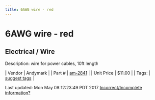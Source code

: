 ```yaml
---
title: 6AWG wire - red
---
```


# 6AWG wire - red
## Electrical / Wire
Description: 	wire for power cables, 10ft length 

| Vendor | Andymark | 
| Part # | [am-2841](http://www.andymark.com/product-p/am-2841.htm) | 
| Unit Price | $11.00 | 
| Tags: | [suggest tags](https://docs.google.com/forms/d/e/1FAIpQLSeWyY8v3RgOty-MyWmh9U0iivNYN_molChYyS-0U-o-kOAv_g/viewform) | 

Last updated: Mon May 08 12:23:49 PDT 2017
 [Incorrect/Incomplete information?](https://docs.google.com/forms/d/e/1FAIpQLSeWyY8v3RgOty-MyWmh9U0iivNYN_molChYyS-0U-o-kOAv_g/viewform)